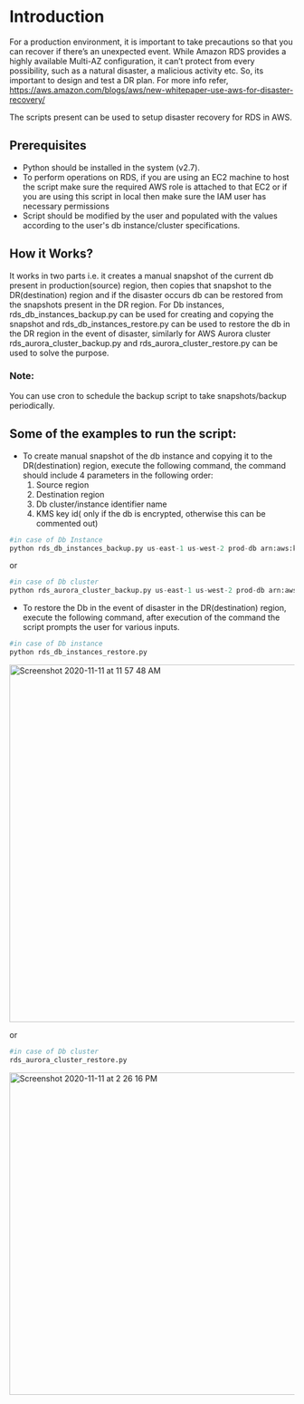 # Introduction

For a production environment, it is important to take precautions so that you can recover if there’s an unexpected event. While Amazon RDS provides a highly available Multi-AZ configuration, it can’t protect from every possibility, such as a natural disaster, a malicious activity etc. So, its important to design and test a DR plan.
For more info refer,
https://aws.amazon.com/blogs/aws/new-whitepaper-use-aws-for-disaster-recovery/

The scripts present can be used to setup disaster recovery for RDS in AWS. 

## Prerequisites

* Python should be installed in the system (v2.7).
* To perform operations on RDS, if you are using an EC2 machine to host the script make sure the required AWS role is attached to that EC2 or if you are using this script in local then make sure the IAM user has necessary permissions
* Script should be modified by the user and populated with the values according to the user's db instance/cluster specifications.

## How it Works?

It works in two parts i.e. it creates a manual snapshot of the current db present in production(source) region, then copies that snapshot to the DR(destination) region and if the disaster occurs db can be restored from the snapshots present in the DR region. For Db instances, rds_db_instances_backup.py can be used for creating and copying the snapshot and rds_db_instances_restore.py can be used to restore the db in the DR region in the event of disaster, similarly for AWS Aurora cluster rds_aurora_cluster_backup.py and rds_aurora_cluster_restore.py can be used to solve the purpose.
### Note:
You can use cron to schedule the backup script to take snapshots/backup periodically.

## Some of the examples to run the script:

* To create manual snapshot of the db instance and copying it to the DR(destination) region, execute the following command, the command should include 4 parameters in the following order:
  1. Source region
  2. Destination region
  3. Db cluster/instance identifier name
  4. KMS key id( only if the db is encrypted, otherwise this can be commented out)
```python
#in case of Db Instance
python rds_db_instances_backup.py us-east-1 us-west-2 prod-db arn:aws:kms:xxxx:xxxx:key/xxxxxxxxxxx  
```
or
```python
#in case of Db cluster
python rds_aurora_cluster_backup.py us-east-1 us-west-2 prod-db arn:aws:kms:xxxx:xxxx:key/xxxxxxxxxxx 
```

* To restore the Db in the event of disaster in the DR(destination) region, execute the following command, after execution of the command the script prompts the user for various inputs.

```python
#in case of Db instance
python rds_db_instances_restore.py 
```
<img width="631" alt="Screenshot 2020-11-11 at 11 57 48 AM" src="https://user-images.githubusercontent.com/50901044/98789252-0ff5f080-2428-11eb-8d37-1c1e48006fd4.png">

or
```python
#in case of Db cluster
rds_aurora_cluster_restore.py
```
<img width="569" alt="Screenshot 2020-11-11 at 2 26 16 PM" src="https://user-images.githubusercontent.com/50901044/98790570-ee960400-2429-11eb-8a2a-ce91934c9516.png">

